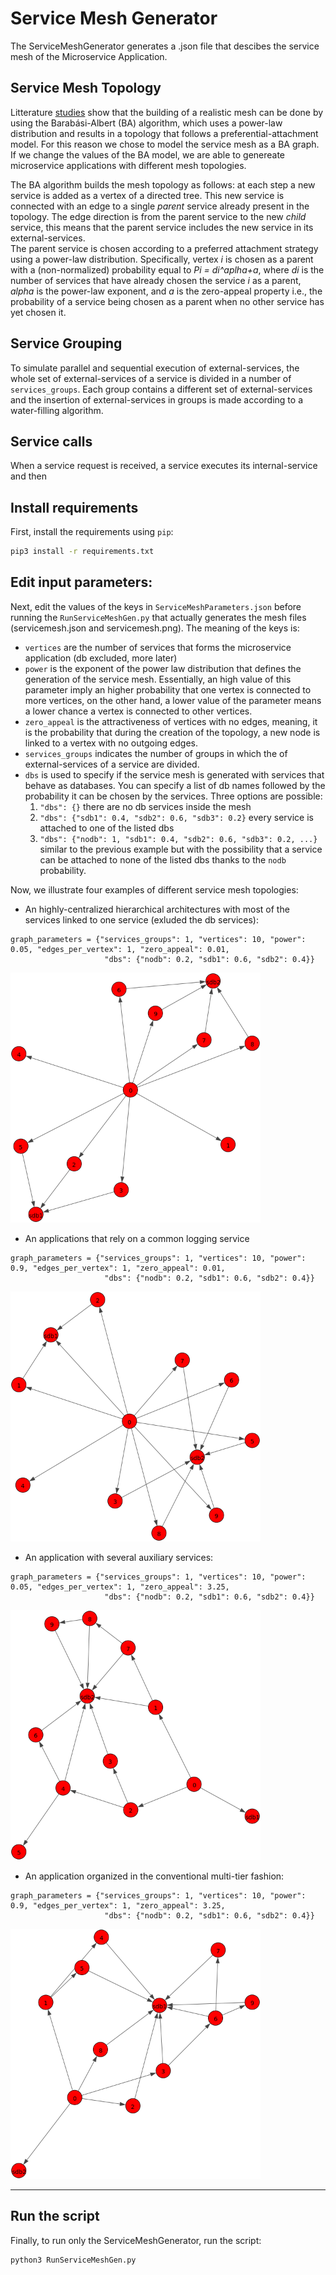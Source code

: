 # Service Mesh Generator
The ServiceMeshGenerator generates a .json file that descibes the service mesh of the Microservice Application.

## Service Mesh Topology
Litterature [studies](https://researchcommons.waikato.ac.nz/bitstream/handle/10289/13981/EVOKE_CASCON_2020_paper_37_WeakestLink.pdf?sequence=11&isAllowed=y) show that the building of a realistic mesh can be done by using the Barabási-Albert (BA) algorithm, which uses a power-law distribution and results in a topology that follows a preferential-attachment model. For this reason we chose to model the service mesh as a BA graph.
If we change the values of the BA model, we are able to genereate microservice applications with different mesh topologies. 

The BA algorithm builds the mesh topology as follows: at each step a new service is added as a vertex of a directed tree. This new service is connected with an edge to a single *parent* service already present in the topology. The edge direction is from the parent service to the new *child* service, this means that the parent service includes the new service in its external-services.  
The parent service is chosen according to a preferred attachment strategy using a power-law distribution. Specifically, vertex *i* is chosen as a parent with a (non-normalized) probability equal to *Pi = di^aplha+a*, where *di* is the number of services that have already chosen the service *i* as a parent, *alpha* is the power-law exponent, and *a* is the zero-appeal property i.e., the probability of a service being chosen as a parent when no other service has yet chosen it.

## Service Grouping
To simulate parallel and sequential execution of external-services, the whole set of external-services of a service is divided in a number of `services_groups`. Each group contains a different set of external-services and the insertion of external-services in groups is made according to a water-filling algorithm.

## Service calls
When a service request is received, a service executes its internal-service and then  

## Install requirements
First, install the requirements using ``pip``:

```zsh
pip3 install -r requirements.txt
```

## Edit input parameters:
Next, edit the values of the keys in ``ServiceMeshParameters.json`` before running the ``RunServiceMeshGen.py`` that actually generates the mesh files (servicemesh.json and servicemesh.png). The meaning of the keys is:

* `vertices` are the number of services that forms the microservice application (db excluded, more later)
* `power` is the exponent of the power law distribution that defines the generation of the service mesh. Essentially, an high value of this parameter imply an higher probability that one vertex is connected to more vertices, on the other hand, a lower value of the parameter means a lower chance a vertex is connected to other vertices.
* `zero_appeal` is the attractiveness of vertices with no edges, meaning, it is the probability that during the creation of the topology, a new node is linked to a vertex with no outgoing edges.
* `services_groups` indicates the number of groups in which the of external-services of a service are divided. 
* `dbs` is used to specify if the service mesh is generated with services that behave as databases. 
You can specify a list of db names followed by the probability it can be chosen by the services.
Three options are possible:
    1. `"dbs": {}` there are no db services inside the mesh 
    1. `"dbs": {"sdb1": 0.4, "sdb2": 0.6, "sdb3": 0.2}` every service is attached to one of the listed dbs
    1. `"dbs": {"nodb": 1, "sdb1": 0.4, "sdb2": 0.6, "sdb3": 0.2, ...}` similar to the previous example but with the possibility that a service can be attached to none of the listed dbs thanks to the `nodb` probability.

Now, we illustrate four examples of different service mesh topologies:

* An highly-centralized hierarchical architectures with most of the services linked to one service (exluded the db services):

```
graph_parameters = {"services_groups": 1, "vertices": 10, "power": 0.05, "edges_per_vertex": 1, "zero_appeal": 0.01,
                     "dbs": {"nodb": 0.2, "sdb1": 0.6, "sdb2": 0.4}}
```

<img width="400" height="400" src="../Docs/service_mesh_example_1.png">

*  An applications that rely on a common logging service


```
graph_parameters = {"services_groups": 1, "vertices": 10, "power": 0.9, "edges_per_vertex": 1, "zero_appeal": 0.01,
                     "dbs": {"nodb": 0.2, "sdb1": 0.6, "sdb2": 0.4}}
```

<img width="400" height="400" src="../Docs/service_mesh_example_2.png">

* An application with several auxiliary services:


```
graph_parameters = {"services_groups": 1, "vertices": 10, "power": 0.05, "edges_per_vertex": 1, "zero_appeal": 3.25,
                     "dbs": {"nodb": 0.2, "sdb1": 0.6, "sdb2": 0.4}}
```

<img width="400" height="400" src="../Docs/service_mesh_example_3.png">

* An application organized in the conventional multi-tier fashion:

```
graph_parameters = {"services_groups": 1, "vertices": 10, "power": 0.9, "edges_per_vertex": 1, "zero_appeal": 3.25,
                     "dbs": {"nodb": 0.2, "sdb1": 0.6, "sdb2": 0.4}}
```

<img width="400" height="400" src="../Docs/service_mesh_example_4.png">


---
## Run the script
Finally, to run only the ServiceMeshGenerator, run the script:

```
python3 RunServiceMeshGen.py
```